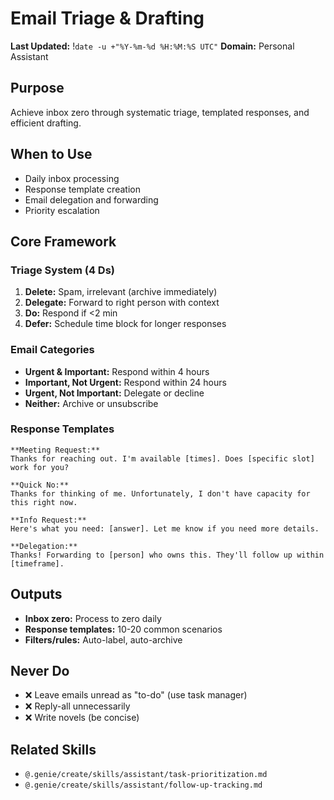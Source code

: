 # Email Triage & Drafting
**Last Updated:** !`date -u +"%Y-%m-%d %H:%M:%S UTC"`
**Domain:** Personal Assistant

## Purpose
Achieve inbox zero through systematic triage, templated responses, and efficient drafting.

## When to Use
- Daily inbox processing
- Response template creation
- Email delegation and forwarding
- Priority escalation

## Core Framework

### Triage System (4 Ds)
1. **Delete:** Spam, irrelevant (archive immediately)
2. **Delegate:** Forward to right person with context
3. **Do:** Respond if <2 min
4. **Defer:** Schedule time block for longer responses

### Email Categories
- **Urgent & Important:** Respond within 4 hours
- **Important, Not Urgent:** Respond within 24 hours
- **Urgent, Not Important:** Delegate or decline
- **Neither:** Archive or unsubscribe

### Response Templates
```
**Meeting Request:**
Thanks for reaching out. I'm available [times]. Does [specific slot] work for you?

**Quick No:**
Thanks for thinking of me. Unfortunately, I don't have capacity for this right now.

**Info Request:**
Here's what you need: [answer]. Let me know if you need more details.

**Delegation:**
Thanks! Forwarding to [person] who owns this. They'll follow up within [timeframe].
```

## Outputs
- **Inbox zero:** Process to zero daily
- **Response templates:** 10-20 common scenarios
- **Filters/rules:** Auto-label, auto-archive

## Never Do
- ❌ Leave emails unread as "to-do" (use task manager)
- ❌ Reply-all unnecessarily
- ❌ Write novels (be concise)

## Related Skills
- `@.genie/create/skills/assistant/task-prioritization.md`
- `@.genie/create/skills/assistant/follow-up-tracking.md`
